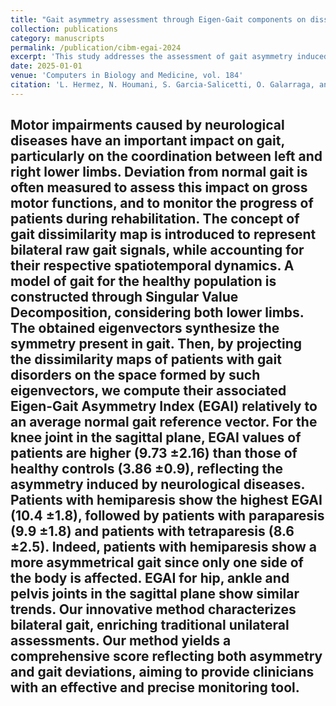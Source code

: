 ```yaml
---
title: "Gait asymmetry assessment through Eigen-Gait components on dissimilarity maps"
collection: publications
category: manuscripts
permalink: /publication/cibm-egai-2024
excerpt: 'This study addresses the assessment of gait asymmetry induced by neurological diseases considering machine learning methods, especially Singular Value Decomposition.'
date: 2025-01-01
venue: 'Computers in Biology and Medicine, vol. 184'
citation: 'L. Hermez, N. Houmani, S. Garcia-Salicetti, O. Galarraga, and V. Vigneron, “Gait asymmetry assessment through eigen-gait components on dissimilarity maps", Computers in Biology and Medicine, vol. 184, p. 109390, 2025.'
---
```

Motor impairments caused by neurological diseases have an important impact on gait, particularly on the coordination between left and right lower limbs. Deviation from normal gait is often measured to assess this impact on gross motor functions, and to monitor the progress of patients during rehabilitation. The concept of gait dissimilarity map is introduced to represent bilateral raw gait signals, while accounting for their respective spatiotemporal dynamics. A model of gait for the healthy population is constructed through Singular Value Decomposition, considering both lower limbs. The obtained eigenvectors synthesize the symmetry present in gait. Then, by projecting the dissimilarity maps of patients with gait disorders on the space formed by such eigenvectors, we compute their associated Eigen-Gait Asymmetry Index (EGAI) relatively to an average normal gait reference vector. For the knee joint in the sagittal plane, EGAI values of patients are higher (9.73 ±2.16) than those of healthy controls (3.86 ±0.9), reflecting the asymmetry induced by neurological diseases. Patients with hemiparesis show the highest EGAI (10.4 ±1.8), followed by patients with paraparesis (9.9 ±1.8) and patients with tetraparesis (8.6 ±2.5). Indeed, patients with hemiparesis show a more asymmetrical gait since only one side of the body is affected. EGAI for hip, ankle and pelvis joints in the sagittal plane show similar trends. Our innovative method characterizes bilateral gait, enriching traditional unilateral assessments. Our method yields a comprehensive score reflecting both asymmetry and gait deviations, aiming to provide clinicians with an effective and precise monitoring tool.
---
